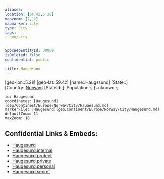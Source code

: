 ```yaml
---
aliases: 
location: [59.42,5.28]
mapzoom: [7,12] 
mapmarker: city 
type: City
tags:
- geo/City


SpocWebEntityId: 30809
isDeleted: false
confidential: public

title: Haugesund
---
```

[geo-lon::5.28]
[geo-lat::59.42]
[name::Haugesund]
[State::]
[Country::[Norway](geo/Continent/Europe/Norway.md)]
[StateId::]
[Population::]
[Unknown::]


```leaflet
id: Haugesund
coordinates: [Haugesund](geo/Continent/Europe/Norway/City/Haugesund.md)
markerFile: [Haugesund](geo/Continent/Europe/Norway/City/Haugesund.md)
defaultZoom: 11 
maxZoom: 18
```


## Confidential Links & Embeds: 
- [Haugesund](../../../../../../_public/geo/Continent/Europe/Norway/City/Haugesund.md) 
- [Haugesund.internal](../../../../../../_internal/geo/Continent/Europe/Norway/City/Haugesund.internal.md) 
- [Haugesund.protect](../../../../../../_protect/geo/Continent/Europe/Norway/City/Haugesund.protect.md) 
- [Haugesund.private](../../../../../../_private/geo/Continent/Europe/Norway/City/Haugesund.private.md) 
- [Haugesund.personal](../../../../../../_personal/geo/Continent/Europe/Norway/City/Haugesund.personal.md) 
- [Haugesund.secret](../../../../../../_secret/geo/Continent/Europe/Norway/City/Haugesund.secret.md) 
